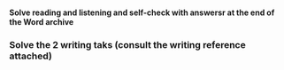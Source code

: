 #### Solve reading and listening and self-check with answersr at the end of the Word archive








### Solve the 2 writing taks (consult the writing reference attached) 
